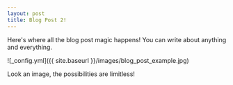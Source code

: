```yaml
---
layout: post
title: Blog Post 2!
---
```


Here's where all the blog post magic happens! You can write about anything and everything.

![_config.yml]({{ site.baseurl }}/images/blog_post_example.jpg)

Look an image, the possibilities are limitless!
